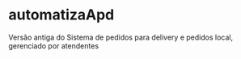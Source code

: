 # automatizaApd
Versão antiga do Sistema de pedidos para delivery e pedidos local, gerenciado por atendentes
